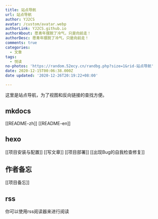 ```yaml
---
title: 站点导航
url: 站点导航
author: YJ2CS
avatar: /custom/avatar.webp
authorLink: YJ2CS.github.io
authorAbout: 愿青年摆脱了冷气，只是向前走！
authorDesc: 愿青年摆脱了冷气，只是向前走！
comments: true
categories:
  - 文章
tags:
  - 悦读
no-photos: 'https://random.52ecy.cn/randbg.php?size=1&rid-站点导航'
date: 2020-12-15T00:06:38.000Z
date updated: '2020-12-26T20:19:22+08:00'

---
```


这里是站点导航，为了视图和反向链接的查找方便。
## mkdocs
[[README-zh]]
[[README-en]]

## hexo
[[项目安装与配置]]
[[写文章]]
[[项目部署]]
[[出现Bug的自我检查修复]]
## 作者备忘
[[项目备忘]]

## rss
你可以使用rss阅读器来进行阅读